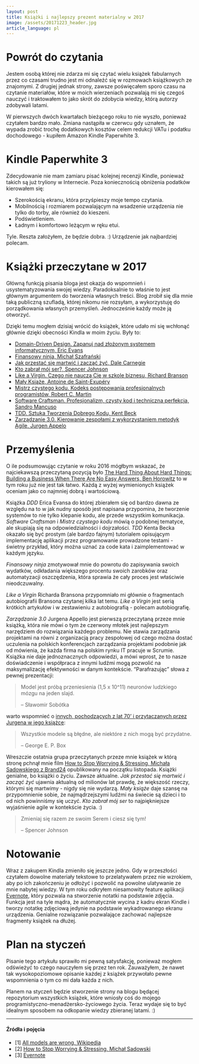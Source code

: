 ```yaml
---
layout: post
title: Książki i najlepszy prezent materialny w 2017
image: /assets/20171223_header.jpg
article_language: pl
---
```


# Powrót do czytania

Jestem osobą której nie zdarza mi się czytać wielu książek fabularnych przez co czasami trudno jest mi odnaleźć się w rozmowach książkowych ze znajomymi. Z drugiej jednak strony, zawsze poświęcałem sporo czasu na czytanie materiałów, które w moich wierzeniach pozwalają mi się czegoś nauczyć i traktowałem to jako skrót do zdobycia wiedzy, którą autorzy zdobywali latami.

W pierwszych dwóch kwartałach bieżącego roku to nie wyszło, ponieważ czytałem bardzo mało. Zmiana nastąpiła w czerwcu gdy uznałem, że wypada zrobić trochę dodatkowych kosztów celem redukcji VATu i podatku dochodowego - kupiłem Amazon Kindle Paperwhite 3.

# Kindle Paperwhite 3

Zdecydowanie nie mam zamiaru pisać kolejnej recenzji Kindle, ponieważ takich są już tryliony w Internecie. Poza koniecznością obniżenia podatków kierowałem się:

*   Szerokością ekranu, która przyśpieszy moje tempo czytania.
*   Mobilnością i rozmiarem pozwalającym na wsadzenie urządzenia nie tylko do torby, ale również do kieszeni.
*   Podświetleniem.
*   Ładnym i komfortowo leżącym w ręku etui.

Tyle. Reszta założyłem, że będzie dobra. :) Urządzenie jak najbardziej polecam.

# Książki przeczytane w 2017

Główną funkcją pisania bloga jest okazja do wspomnień i usystematyzowania swojej wiedzy. Paradoksalnie to właśnie to jest głównym argumentem do tworzenia własnych treści. Blog zrobił się dla mnie taką publiczną szufladą, której nikomu nie rozsyłam, a wykorzystuję do porządkowania własnych przemyśleń. Jednocześnie każdy może ją otworzyć.

Dzięki temu mogłem dzisiaj wrócić do książek, które udało mi się wchłonąć głównie dzięki obecności Kindla w moim życiu. Były to:

*   [Domain-Driven Design. Zapanuj nad złożonym systemem informatycznym, Eric Evans](https://helion.pl/ksiazki/domain-driven-design-zapanuj-nad-zlozonym-systemem-informatycznym-eric-evans,domdri.htm#format/d)
*   [Finansowy ninja, Michał Szafrański](http://finansowyninja.pl/)
*   [Jak przestać się martwić i zacząć żyć, Dale Carnegie](http://lubimyczytac.pl/ksiazka/17348/jak-przestac-sie-martwic-i-zaczac-zyc)
*   [Kto zabrał mój ser?, Spencer Johnson](http://lubimyczytac.pl/ksiazka/58072/kto-zabral-moj-ser)
*   [Like a Virgin. Czego nie nauczą Cię w szkole biznesu, Richard Branson](http://lubimyczytac.pl/ksiazka/221962/like-a-virgin-czego-nie-naucza-cie-w-szkole-biznesu)
*   [Mały Książe, Antoine de Saint-Exupéry](http://lubimyczytac.pl/ksiazka/4378415/maly-ksiaze)
*   [Mistrz czystego kodu. Kodeks postępowania profesjonalnych programistów, Robert C. Martin](https://helion.pl/ksiazki/mistrz-czystego-kodu-kodeks-postepowania-profesjonalnych-programistow-robert-c-martin,mckkod.htm#format/d)
*   [Software Craftsman. Profesjonalizm, czysty kod i techniczna perfekcja, Sandro Mancuso](https://helion.pl/ksiazki/software-craftsman-profesjonalizm-czysty-kod-i-techniczna-perfekcja-sandro-mancuso,prorze.htm)
*   [TDD. Sztuka Tworzenia Dobrego Kodu, Kent Beck](http://lubimyczytac.pl/ksiazka/223586/tdd-sztuka-tworzenia-dobrego-kodu)
*   [Zarządzanie 3.0. Kierowanie zespołami z wykorzystaniem metodyk Agile, Jurgen Appelo](https://helion.pl/ksiazki/zarzadzanie-3-0-kierowanie-zespolami-z-wykorzystaniem-metodyk-agile-jurgen-appelo,zarz30.htm#format/d)

# Przemyślenia

O ile podsumowując czytanie w roku 2016 mógłbym wskazać, że najciekawszą przeczytaną pozycją było [The Hard Thing About Hard Things: Building a Business When There Are No Easy Answers, Ben Horowitz](http://lubimyczytac.pl/ksiazka/4339656/the-hard-thing-about-hard-things-building-a-business-when-there-are-no-easy-answers) to w tym roku już nie jest tak łatwo. Każdą z wyżej wymienionych książek oceniam jako co najmniej dobrą i wartościową.

Książka _DDD_ Erica Evansa do której zbierałem się od bardzo dawna ze względu na to w jak nudny sposób jest napisana przypomina, że tworzenie systemów to nie tylko klepanie kodu, ale przede wszystkim komunikacja. _Software Craftsman_ i _Mistrz czystego kodu_ mówią o podobnej tematyce, ale skupiają się na odpowiedzialności i dojrzałości. _TDD_ Kenta Becka okazało się być prostym (ale bardzo fajnym) tutorialem opisującym implementację aplikacji przez programowanie prowadzone testami - świetny przykład, który można uznać za code kata i zaimplementować w każdym języku.

_Finansowy ninja_ zmotywował mnie do powrotu do zapisywania swoich wydatków, odkładania większego procentu swoich zarobków oraz automatyzacji oszczędzenia, która sprawia że cały proces jest właściwie nieodczuwalny.

_Like a Virgin_ Richarda Bransona przypomniało mi głównie o fragmentach autobiografii Bransona czytanej kilka lat temu. _Like a Virgin_ jest serią krótkich artykułów i w zestawieniu z autobiografią - polecam autobiografię.

_Zarządzanie 3.0_ Jurgena Appello jest pierwszą przeczytaną przeze mnie książką, która nie mówi o tym że czerwony młotek jest najlepszym narzędziem do rozwiązania każdego problemu. Nie stawia zarządzania projektami na równi z organizacją pracy zespołowej od czego można dostać uczulenia na polskich konferencjach zarządzania projektami podobnie jak od mówienia, że każda firma na polskim rynku IT pracuje w Scrumie. Książka nie daje jednoznacznych odpowiedzi, a mówi wprost, że to nasze doświadczenie i współpraca z innymi ludźmi mogą pozwolić na maksymalizację efektywności w danym kontekście. “Parafrazując” słowa z pewnej prezentacji:

> Model jest próbą przeniesienia (1,5 x 10^11) neuronów ludzkiego mózgu na jeden slajd.
> 
> – Sławomir Sobótka

warto wspomnieć o [innych, pochodzących z lat 70’ i przytaczanych przez Jurgena w jego książce](https://en.wikipedia.org/wiki/All_models_are_wrong):

> Wszystkie modele są błędne, ale niektóre z nich mogą być przydatne.
> 
> – George E. P. Box

Wreszczie ostatnia grupa przeczytanych przeze mnie książek w którą stronę pchnął mnie film [How to Stop Worrying & Stressing, Michała Sadowskiego z Brand24](https://www.youtube.com/watch?v=qxvTM37M8Zc) opublikowany na początku listopada. Książki genialne, bo książki o życiu. Zawsze aktualne. _Jak przestać się martwić i zacząć żyć_ ujawnia aktualną od milionów lat prawdę, że większość rzeczy, którymi się martwimy - nigdy się nie wydarzą. _Mały książe_ daje szansę na przypomnienie sobie, że najmądrzejszymi ludźmi na świecie są dzieci i to od nich powinniśmy się uczyć. _Kto zabrał mój ser_ to najpiękniejsze wyjaśnienie agile w kontekście życia. :)

> Zmieniaj się razem ze swoim Serem i ciesz się tym!
> 
> – Spencer Johnson

# Notowanie

Wraz z zakupem Kindla zmieniło się jeszcze jedno. Gdy w przeszłości czytałem dowolne materiały tekstowe to przelatywałem przez nie wzrokiem, aby po ich zakończeniu je odłożyć i pozwolić na powolne ulatywanie ze mnie nabytej wiedzy. W tym roku odkryłem niesamowity feature aplikacji [Evernote](https://www.evernote.com/), który pozwala na stworzenie notatki na podstawie zdjęcia. Funkcja jest na tyle mądra, że automatycznie wycina z kadru ekran Kindle i tworzy notatkę zdjęciową jedynie na podstawie wykadrowanego ekranu urządzenia. Genialne rozwiązanie pozwalające zachować najlepsze fragmenty książek na dłużej.

# Plan na styczeń

Pisanie tego artykułu sprawiło mi pewną satysfakcję, ponieważ mogłem odświeżyć to czego nauczyłem się przez ten rok. Zauważyłem, że nawet tak wysokopoziomowe opisanie każdej z książek przywołało pewne wspomnienia o tym co mi dała każda z nich.

Planem na styczeń będzie stworzenie strony na blogu będącej repozytorium wszystkich książek, które wniosły coś do mojego programistyczno-menadżersko-życiowego życia. Teraz wydaje się to być idealnym sposobem na odkopanie wiedzy zbieranej latami. :)

* * *

#### Źródła i pojęcia

*   \[1\] [All models are wrong, Wikipedia](https://en.wikipedia.org/wiki/All_models_are_wrong)
*   \[2\] [How to Stop Worrying & Stressing, Michał Sadowski](https://www.youtube.com/watch?v=qxvTM37M8Zc)
*   \[3\] [Evernote](https://www.evernote.com/)
